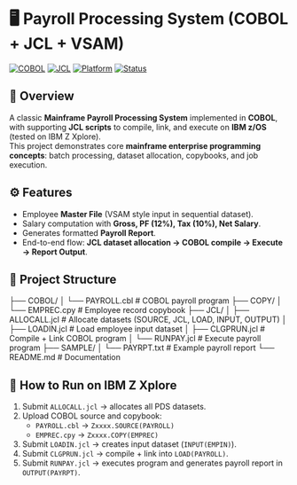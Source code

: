 # 🖥️ Payroll Processing System (COBOL + JCL + VSAM)

[![COBOL](https://img.shields.io/badge/Language-COBOL-blue)](#)
[![JCL](https://img.shields.io/badge/Mainframe-JCL-green)](#)
[![Platform](https://img.shields.io/badge/IBM-z%2FOS-lightgrey)](#)
[![Status](https://img.shields.io/badge/Build-Passing-brightgreen)](#)

## 📌 Overview
A classic **Mainframe Payroll Processing System** implemented in **COBOL**, with supporting **JCL scripts** to compile, link, and execute on **IBM z/OS** (tested on IBM Z Xplore).  
This project demonstrates core **mainframe enterprise programming concepts**: batch processing, dataset allocation, copybooks, and job execution.

## ⚙️ Features
- Employee **Master File** (VSAM style input in sequential dataset).
- Salary computation with **Gross, PF (12%), Tax (10%), Net Salary**.
- Generates formatted **Payroll Report**.
- End-to-end flow: **JCL dataset allocation → COBOL compile → Execute → Report Output**.

## 📂 Project Structure
├── COBOL/
│ └── PAYROLL.cbl # COBOL payroll program
├── COPY/
│ └── EMPREC.cpy # Employee record copybook
├── JCL/
│ ├── ALLOCALL.jcl # Allocate datasets (SOURCE, JCL, LOAD,   INPUT, OUTPUT)
│ ├── LOADIN.jcl # Load employee input dataset
│ ├── CLGPRUN.jcl # Compile + Link COBOL program
│ └── RUNPAY.jcl # Execute payroll program
├── SAMPLE/
│ └── PAYRPT.txt # Example payroll report
└── README.md # Documentation


## 🚀 How to Run on IBM Z Xplore
1. Submit `ALLOCALL.jcl` → allocates all PDS datasets.  
2. Upload COBOL source and copybook:
   - `PAYROLL.cbl` → `Zxxxx.SOURCE(PAYROLL)`
   - `EMPREC.cpy` → `Zxxxx.COPY(EMPREC)`  
3. Submit `LOADIN.jcl` → creates input dataset (`INPUT(EMPIN)`).  
4. Submit `CLGPRUN.jcl` → compile + link into `LOAD(PAYROLL)`.  
5. Submit `RUNPAY.jcl` → executes program and generates payroll report in `OUTPUT(PAYRPT)`.